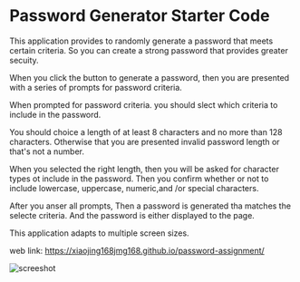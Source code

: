 # Password Generator Starter Code
This application provides to  randomly generate a password that meets certain criteria.
So you can create a strong password that provides greater secuity.

When you click the button to generate a password, then you are presented with a series of prompts for password criteria.

When prompted for password criteria. you should slect which criteria to include in the password.

You should choice a length of at least 8 characters and no more than 128 characters. Otherwise that you are presented invalid password length or that's not a number.

When you selected the right length, then you will be asked for character types ot include in the password. Then you confirm whether or not to include lowercase, uppercase, numeric,and /or special characters.

After you anser all prompts, Then a password is generated tha matches the selecte criteria.
And the password is either displayed to the page.

This application adapts to multiple screen sizes.

web link: https://xiaojing168jmg168.github.io/password-assignment/

![screeshot](./images/generator-password.jpg)
